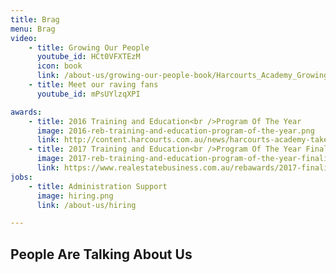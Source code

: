 ```yaml
---
title: Brag
menu: Brag
video:
    - title: Growing Our People
      youtube_id: HCt0VFXTEzM
      icon: book
      link: /about-us/growing-our-people-book/Harcourts_Academy_Growing_Our_People.pdf
    - title: Meet our raving fans
      youtube_id: mPsUYlzqXPI

awards:
    - title: 2016 Training and Education<br />Program Of The Year
      image: 2016-reb-training-and-education-program-of-the-year.png
      link: http://content.harcourts.com.au/news/harcourts-academy-takes-out-top-award
    - title: 2017 Training and Education<br />Program Of The Year Finalist
      image: 2017-reb-training-and-education-program-of-the-year-finalist.png
      link: https://www.realestatebusiness.com.au/rebawards/2017-finalists
jobs:
    - title: Administration Support
      image: hiring.png
      link: /about-us/hiring

---
```


## People Are Talking About Us
